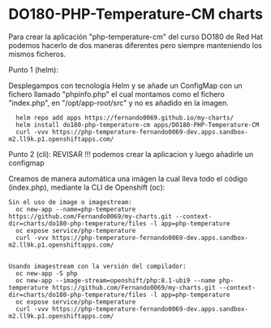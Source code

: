 # DO180-PHP-Temperature-CM charts

Para crear la aplicación "php-temperature-cm" del curso DO180 de Red Hat podemos hacerlo de dos maneras diferentes pero siempre manteniendo los mismos ficheros.

Punto 1 (helm):

Desplegampos con tecnología Helm y se añade un ConfigMap con un fichero llamado "phpinfo.php" el cual montamos como el fichero "index.php", en "/opt/app-root/src" y no es añadido en la imagen.
```
  helm repo add apps https://fernando0069.github.io/my-charts/
  helm install do180-php-temperature-cm apps/DO180-PHP-Temperature-CM
  curl -vvv https://php-temperature-fernando0069-dev.apps.sandbox-m2.ll9k.p1.openshiftapps.com/
```

Punto 2 (cli):    REVISAR !!! podemos crear la aplicacion y luego añadirle un configmap 








  Creamos de manera automática una imágen la cual lleva todo el código (index.php), mediante la CLI de Openshift (oc):
```
Sin el uso de image o imagestream:
  oc new-app --name=php-temperature https://github.com/Fernando0069/my-charts.git --context-dir=charts/do180-php-temperature/files -l app=php-temperature
  oc expose service/php-temperature
  curl -vvv https://php-temperature-fernando0069-dev.apps.sandbox-m2.ll9k.p1.openshiftapps.com/


Usando imagestream con la versión del compilador:
  oc new-app -S php
  oc new-app --image-stream=openshift/php:8.1-ubi9 --name php-temperature https://github.com/Fernando0069/my-charts.git --context-dir=charts/do180-php-temperature/files -l app=php-temperature
  oc expose service/php-temperature
  curl -vvv https://php-temperature-fernando0069-dev.apps.sandbox-m2.ll9k.p1.openshiftapps.com/
```
